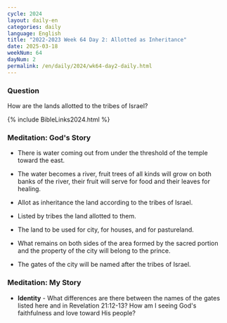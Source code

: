 ```yaml
---
cycle: 2024
layout: daily-en
categories: daily
language: English
title: "2022-2023 Week 64 Day 2: Allotted as Inheritance"
date: 2025-03-18
weekNum: 64
dayNum: 2
permalink: /en/daily/2024/wk64-day2-daily.html
---
```


### Question     
How are the lands allotted to the tribes of Israel?

{% include BibleLinks2024.html %}

### Meditation: God's Story   
+ There is water coming out from under the threshold of the temple toward the east. 

+ The water becomes a river, fruit trees of all kinds will grow on both banks of the river, their fruit will serve for food and their leaves for healing. 

+ Allot as inheritance the land according to the tribes of Israel. 

+ Listed by tribes the land allotted to them. 

+ The land to be used for city, for houses, and for pastureland. 

+ What remains on both sides of the area formed by the sacred portion and the property of the city will belong to the prince. 

+ The gates of the city will be named after the tribes of Israel. 

### Meditation: My Story   
+ **Identity** - What differences are there between the names of the gates listed here and in Revelation 21:12-13? How am I seeing God's faithfulness and love toward His people? 
